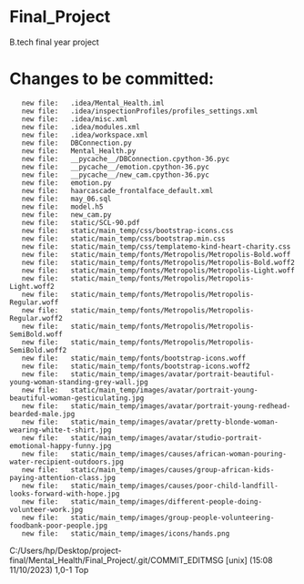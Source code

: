 # Final_Project
B.tech final  year project
# Changes to be committed:
       new file:   .idea/Mental_Health.iml
       new file:   .idea/inspectionProfiles/profiles_settings.xml
       new file:   .idea/misc.xml
       new file:   .idea/modules.xml
       new file:   .idea/workspace.xml
       new file:   DBConnection.py
       new file:   Mental_Health.py
       new file:   __pycache__/DBConnection.cpython-36.pyc
       new file:   __pycache__/emotion.cpython-36.pyc
       new file:   __pycache__/new_cam.cpython-36.pyc
       new file:   emotion.py
       new file:   haarcascade_frontalface_default.xml
       new file:   may_06.sql
       new file:   model.h5
       new file:   new_cam.py
       new file:   static/SCL-90.pdf
       new file:   static/main_temp/css/bootstrap-icons.css
       new file:   static/main_temp/css/bootstrap.min.css
       new file:   static/main_temp/css/templatemo-kind-heart-charity.css
       new file:   static/main_temp/fonts/Metropolis/Metropolis-Bold.woff
       new file:   static/main_temp/fonts/Metropolis/Metropolis-Bold.woff2
       new file:   static/main_temp/fonts/Metropolis/Metropolis-Light.woff
       new file:   static/main_temp/fonts/Metropolis/Metropolis-Light.woff2
       new file:   static/main_temp/fonts/Metropolis/Metropolis-Regular.woff
       new file:   static/main_temp/fonts/Metropolis/Metropolis-Regular.woff2
       new file:   static/main_temp/fonts/Metropolis/Metropolis-SemiBold.woff
       new file:   static/main_temp/fonts/Metropolis/Metropolis-SemiBold.woff2
       new file:   static/main_temp/fonts/bootstrap-icons.woff
       new file:   static/main_temp/fonts/bootstrap-icons.woff2
       new file:   static/main_temp/images/avatar/portrait-beautiful-young-woman-standing-grey-wall.jpg
       new file:   static/main_temp/images/avatar/portrait-young-beautiful-woman-gesticulating.jpg
       new file:   static/main_temp/images/avatar/portrait-young-redhead-bearded-male.jpg
       new file:   static/main_temp/images/avatar/pretty-blonde-woman-wearing-white-t-shirt.jpg
       new file:   static/main_temp/images/avatar/studio-portrait-emotional-happy-funny.jpg
       new file:   static/main_temp/images/causes/african-woman-pouring-water-recipient-outdoors.jpg
       new file:   static/main_temp/images/causes/group-african-kids-paying-attention-class.jpg
       new file:   static/main_temp/images/causes/poor-child-landfill-looks-forward-with-hope.jpg
       new file:   static/main_temp/images/different-people-doing-volunteer-work.jpg
       new file:   static/main_temp/images/group-people-volunteering-foodbank-poor-people.jpg
       new file:   static/main_temp/images/icons/hands.png
C:/Users/hp/Desktop/project-final/Mental_Health/Final_Project/.git/COMMIT_EDITMSG [unix] (15:08 11/10/2023)                                                                            1,0-1 Top


